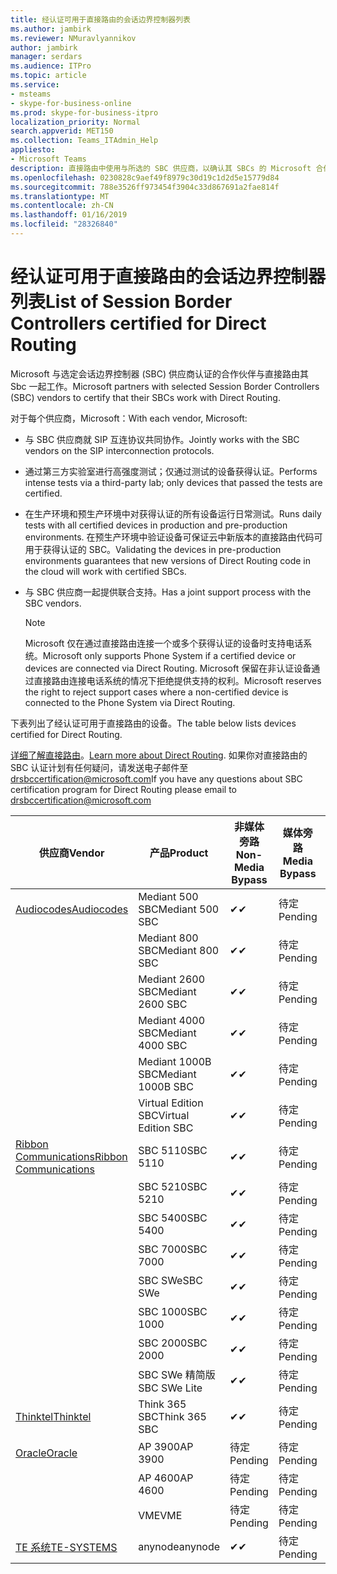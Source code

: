 ```yaml
---
title: 经认证可用于直接路由的会话边界控制器列表
ms.author: jambirk
ms.reviewer: NMuravlyannikov
author: jambirk
manager: serdars
ms.audience: ITPro
ms.topic: article
ms.service:
- msteams
- skype-for-business-online
ms.prod: skype-for-business-itpro
localization_priority: Normal
search.appverid: MET150
ms.collection: Teams_ITAdmin_Help
appliesto:
- Microsoft Teams
description: 直接路由中使用与所选的 SBC 供应商，以确认其 SBCs 的 Microsoft 合作伙伴。
ms.openlocfilehash: 0230828c9aef49f8979c30d19c1d2d5e15779d84
ms.sourcegitcommit: 788e3526ff973454f3904c33d867691a2fae814f
ms.translationtype: MT
ms.contentlocale: zh-CN
ms.lasthandoff: 01/16/2019
ms.locfileid: "28326840"
---
```

# <a name="list-of-session-border-controllers-certified-for-direct-routing"></a><span data-ttu-id="3c372-103">经认证可用于直接路由的会话边界控制器列表</span><span class="sxs-lookup"><span data-stu-id="3c372-103">List of Session Border Controllers certified for Direct Routing</span></span>

<span data-ttu-id="3c372-104">Microsoft 与选定会话边界控制器 (SBC) 供应商认证的合作伙伴与直接路由其 Sbc 一起工作。</span><span class="sxs-lookup"><span data-stu-id="3c372-104">Microsoft partners with selected Session Border Controllers (SBC) vendors to certify that their SBCs work with Direct Routing.</span></span> 

<span data-ttu-id="3c372-105">对于每个供应商，Microsoft：</span><span class="sxs-lookup"><span data-stu-id="3c372-105">With each vendor, Microsoft:</span></span> 

- <span data-ttu-id="3c372-106">与 SBC 供应商就 SIP 互连协议共同协作。</span><span class="sxs-lookup"><span data-stu-id="3c372-106">Jointly works with the SBC vendors on the SIP interconnection protocols.</span></span>
- <span data-ttu-id="3c372-107">通过第三方实验室进行高强度测试；仅通过测试的设备获得认证。</span><span class="sxs-lookup"><span data-stu-id="3c372-107">Performs intense tests via a third-party lab; only devices that passed the tests are certified.</span></span> 
- <span data-ttu-id="3c372-108">在生产环境和预生产环境中对获得认证的所有设备运行日常测试。</span><span class="sxs-lookup"><span data-stu-id="3c372-108">Runs daily tests with all certified devices in production and pre-production environments.</span></span> <span data-ttu-id="3c372-109">在预生产环境中验证设备可保证云中新版本的直接路由代码可用于获得认证的 SBC。</span><span class="sxs-lookup"><span data-stu-id="3c372-109">Validating the devices in pre-production environments guarantees that new versions of Direct Routing code in the cloud will work with certified SBCs.</span></span> 
- <span data-ttu-id="3c372-110">与 SBC 供应商一起提供联合支持。</span><span class="sxs-lookup"><span data-stu-id="3c372-110">Has a joint support process with the SBC vendors.</span></span>


  > [!NOTE]
  > <span data-ttu-id="3c372-111">Microsoft 仅在通过直接路由连接一个或多个获得认证的设备时支持电话系统。</span><span class="sxs-lookup"><span data-stu-id="3c372-111">Microsoft only supports Phone System if a certified device or devices are connected via Direct Routing.</span></span> <span data-ttu-id="3c372-112">Microsoft 保留在非认证设备通过直接路由连接电话系统的情况下拒绝提供支持的权利。</span><span class="sxs-lookup"><span data-stu-id="3c372-112">Microsoft reserves the right to reject support cases where a non-certified device is connected to the Phone System via Direct Routing.</span></span> 

<span data-ttu-id="3c372-113">下表列出了经认证可用于直接路由的设备。</span><span class="sxs-lookup"><span data-stu-id="3c372-113">The table below lists devices certified for Direct Routing.</span></span> 

<span data-ttu-id="3c372-114">[详细了解直接路由](https://aka.ms/dr)。</span><span class="sxs-lookup"><span data-stu-id="3c372-114">[Learn more about Direct Routing](https://aka.ms/dr).</span></span> <span data-ttu-id="3c372-115">如果你对直接路由的 SBC 认证计划有任何疑问，请发送电子邮件至 drsbccertification@microsoft.com</span><span class="sxs-lookup"><span data-stu-id="3c372-115">If you have any questions about SBC certification program for Direct Routing please email to drsbccertification@microsoft.com</span></span>


|                                                       <span data-ttu-id="3c372-116">供应商</span><span class="sxs-lookup"><span data-stu-id="3c372-116">Vendor</span></span>                                                        |       <span data-ttu-id="3c372-117">产品</span><span class="sxs-lookup"><span data-stu-id="3c372-117">Product</span></span>       | <span data-ttu-id="3c372-118">非媒体旁路</span><span class="sxs-lookup"><span data-stu-id="3c372-118">Non-Media Bypass</span></span> | <span data-ttu-id="3c372-119">媒体旁路</span><span class="sxs-lookup"><span data-stu-id="3c372-119">Media Bypass</span></span> | <span data-ttu-id="3c372-120">软件版本</span><span class="sxs-lookup"><span data-stu-id="3c372-120">Software Version</span></span> |
|---------------------------------------------------------------------------------------------------------------------|---------------------|------------------|--------------|------------------|
| [<span data-ttu-id="3c372-121">Audiocodes</span><span class="sxs-lookup"><span data-stu-id="3c372-121">Audiocodes</span></span>](https://www.audiocodes.com/solutions-products/products/products-for-microsoft-365/direct-routing-for-microsoft-teams) |   <span data-ttu-id="3c372-122">Mediant 500 SBC</span><span class="sxs-lookup"><span data-stu-id="3c372-122">Mediant 500 SBC</span></span>   |     <span data-ttu-id="3c372-123">&#10004;</span><span class="sxs-lookup"><span data-stu-id="3c372-123">&#10004;</span></span>     |   <span data-ttu-id="3c372-124">待定</span><span class="sxs-lookup"><span data-stu-id="3c372-124">Pending</span></span>    |  <span data-ttu-id="3c372-125">7.20A.200.055</span><span class="sxs-lookup"><span data-stu-id="3c372-125">7.20A.200.055</span></span>   |
|                                                                                                                     |   <span data-ttu-id="3c372-126">Mediant 800 SBC</span><span class="sxs-lookup"><span data-stu-id="3c372-126">Mediant 800 SBC</span></span>   |     <span data-ttu-id="3c372-127">&#10004;</span><span class="sxs-lookup"><span data-stu-id="3c372-127">&#10004;</span></span>     |   <span data-ttu-id="3c372-128">待定</span><span class="sxs-lookup"><span data-stu-id="3c372-128">Pending</span></span>    |  <span data-ttu-id="3c372-129">7.20A.200.055</span><span class="sxs-lookup"><span data-stu-id="3c372-129">7.20A.200.055</span></span>   |
|                                                                                                                     |  <span data-ttu-id="3c372-130">Mediant 2600 SBC</span><span class="sxs-lookup"><span data-stu-id="3c372-130">Mediant 2600 SBC</span></span>   |     <span data-ttu-id="3c372-131">&#10004;</span><span class="sxs-lookup"><span data-stu-id="3c372-131">&#10004;</span></span>     |   <span data-ttu-id="3c372-132">待定</span><span class="sxs-lookup"><span data-stu-id="3c372-132">Pending</span></span>    |  <span data-ttu-id="3c372-133">7.20A.200.055</span><span class="sxs-lookup"><span data-stu-id="3c372-133">7.20A.200.055</span></span>   |
|                                                                                                                     |  <span data-ttu-id="3c372-134">Mediant 4000 SBC</span><span class="sxs-lookup"><span data-stu-id="3c372-134">Mediant 4000 SBC</span></span>   |     <span data-ttu-id="3c372-135">&#10004;</span><span class="sxs-lookup"><span data-stu-id="3c372-135">&#10004;</span></span>     |   <span data-ttu-id="3c372-136">待定</span><span class="sxs-lookup"><span data-stu-id="3c372-136">Pending</span></span>    |  <span data-ttu-id="3c372-137">7.20A.200.055</span><span class="sxs-lookup"><span data-stu-id="3c372-137">7.20A.200.055</span></span>   |
|                                                                                                                     | <span data-ttu-id="3c372-138">Mediant 1000B SBC</span><span class="sxs-lookup"><span data-stu-id="3c372-138">Mediant 1000B  SBC</span></span>  |     <span data-ttu-id="3c372-139">&#10004;</span><span class="sxs-lookup"><span data-stu-id="3c372-139">&#10004;</span></span>     |   <span data-ttu-id="3c372-140">待定</span><span class="sxs-lookup"><span data-stu-id="3c372-140">Pending</span></span>    |  <span data-ttu-id="3c372-141">7.20A.200.055</span><span class="sxs-lookup"><span data-stu-id="3c372-141">7.20A.200.055</span></span>   |
|                                                                                                                     | <span data-ttu-id="3c372-142">Virtual Edition SBC</span><span class="sxs-lookup"><span data-stu-id="3c372-142">Virtual Edition SBC</span></span> |     <span data-ttu-id="3c372-143">&#10004;</span><span class="sxs-lookup"><span data-stu-id="3c372-143">&#10004;</span></span>     |   <span data-ttu-id="3c372-144">待定</span><span class="sxs-lookup"><span data-stu-id="3c372-144">Pending</span></span>    |  <span data-ttu-id="3c372-145">7.20A.200.055</span><span class="sxs-lookup"><span data-stu-id="3c372-145">7.20A.200.055</span></span>   |
|  [<span data-ttu-id="3c372-146">Ribbon Communications</span><span class="sxs-lookup"><span data-stu-id="3c372-146">Ribbon Communications</span></span>](https://ribboncommunications.com/solutions/enterprise-solutions/microsoft-skype-business)  |      <span data-ttu-id="3c372-147">SBC 5110</span><span class="sxs-lookup"><span data-stu-id="3c372-147">SBC 5110</span></span>       |     <span data-ttu-id="3c372-148">&#10004;</span><span class="sxs-lookup"><span data-stu-id="3c372-148">&#10004;</span></span>     |   <span data-ttu-id="3c372-149">待定</span><span class="sxs-lookup"><span data-stu-id="3c372-149">Pending</span></span>    |       <span data-ttu-id="3c372-150">V6.2</span><span class="sxs-lookup"><span data-stu-id="3c372-150">V6.2</span></span>       |
|                                                                                                                     |      <span data-ttu-id="3c372-151">SBC 5210</span><span class="sxs-lookup"><span data-stu-id="3c372-151">SBC 5210</span></span>       |     <span data-ttu-id="3c372-152">&#10004;</span><span class="sxs-lookup"><span data-stu-id="3c372-152">&#10004;</span></span>     |   <span data-ttu-id="3c372-153">待定</span><span class="sxs-lookup"><span data-stu-id="3c372-153">Pending</span></span>    |       <span data-ttu-id="3c372-154">V6.2</span><span class="sxs-lookup"><span data-stu-id="3c372-154">V6.2</span></span>       |
|                                                                                                                     |      <span data-ttu-id="3c372-155">SBC 5400</span><span class="sxs-lookup"><span data-stu-id="3c372-155">SBC 5400</span></span>       |     <span data-ttu-id="3c372-156">&#10004;</span><span class="sxs-lookup"><span data-stu-id="3c372-156">&#10004;</span></span>     |   <span data-ttu-id="3c372-157">待定</span><span class="sxs-lookup"><span data-stu-id="3c372-157">Pending</span></span>    |       <span data-ttu-id="3c372-158">V6.2</span><span class="sxs-lookup"><span data-stu-id="3c372-158">V6.2</span></span>       |
|                                                                                                                     |      <span data-ttu-id="3c372-159">SBC 7000</span><span class="sxs-lookup"><span data-stu-id="3c372-159">SBC 7000</span></span>       |     <span data-ttu-id="3c372-160">&#10004;</span><span class="sxs-lookup"><span data-stu-id="3c372-160">&#10004;</span></span>     |   <span data-ttu-id="3c372-161">待定</span><span class="sxs-lookup"><span data-stu-id="3c372-161">Pending</span></span>    |       <span data-ttu-id="3c372-162">V6.2</span><span class="sxs-lookup"><span data-stu-id="3c372-162">V6.2</span></span>       |
|                                                                                                                     |       <span data-ttu-id="3c372-163">SBC SWe</span><span class="sxs-lookup"><span data-stu-id="3c372-163">SBC SWe</span></span>       |     <span data-ttu-id="3c372-164">&#10004;</span><span class="sxs-lookup"><span data-stu-id="3c372-164">&#10004;</span></span>     |   <span data-ttu-id="3c372-165">待定</span><span class="sxs-lookup"><span data-stu-id="3c372-165">Pending</span></span>    |       <span data-ttu-id="3c372-166">V6.2</span><span class="sxs-lookup"><span data-stu-id="3c372-166">V6.2</span></span>       |
|                                                                                                                     |      <span data-ttu-id="3c372-167">SBC 1000</span><span class="sxs-lookup"><span data-stu-id="3c372-167">SBC 1000</span></span>       |     <span data-ttu-id="3c372-168">&#10004;</span><span class="sxs-lookup"><span data-stu-id="3c372-168">&#10004;</span></span>     |   <span data-ttu-id="3c372-169">待定</span><span class="sxs-lookup"><span data-stu-id="3c372-169">Pending</span></span>    |      <span data-ttu-id="3c372-170">V7.0.2</span><span class="sxs-lookup"><span data-stu-id="3c372-170">V7.0.2</span></span>      |
|                                                                                                                     |      <span data-ttu-id="3c372-171">SBC 2000</span><span class="sxs-lookup"><span data-stu-id="3c372-171">SBC 2000</span></span>       |     <span data-ttu-id="3c372-172">&#10004;</span><span class="sxs-lookup"><span data-stu-id="3c372-172">&#10004;</span></span>     |   <span data-ttu-id="3c372-173">待定</span><span class="sxs-lookup"><span data-stu-id="3c372-173">Pending</span></span>    |      <span data-ttu-id="3c372-174">V7.0.2</span><span class="sxs-lookup"><span data-stu-id="3c372-174">V7.0.2</span></span>      |
|                                                                                                                     |    <span data-ttu-id="3c372-175">SBC SWe 精简版</span><span class="sxs-lookup"><span data-stu-id="3c372-175">SBC SWe Lite</span></span>     |     <span data-ttu-id="3c372-176">&#10004;</span><span class="sxs-lookup"><span data-stu-id="3c372-176">&#10004;</span></span>     |   <span data-ttu-id="3c372-177">待定</span><span class="sxs-lookup"><span data-stu-id="3c372-177">Pending</span></span>    |      <span data-ttu-id="3c372-178">V7.0.4</span><span class="sxs-lookup"><span data-stu-id="3c372-178">V7.0.4</span></span>      |
|                     [<span data-ttu-id="3c372-179">Thinktel</span><span class="sxs-lookup"><span data-stu-id="3c372-179">Thinktel</span></span>](https://www.thinktel.ca/services/think-365/think-365-overview/)                      |    <span data-ttu-id="3c372-180">Think 365 SBC</span><span class="sxs-lookup"><span data-stu-id="3c372-180">Think 365 SBC</span></span>    |     <span data-ttu-id="3c372-181">&#10004;</span><span class="sxs-lookup"><span data-stu-id="3c372-181">&#10004;</span></span>     |   <span data-ttu-id="3c372-182">待定</span><span class="sxs-lookup"><span data-stu-id="3c372-182">Pending</span></span>    |       <span data-ttu-id="3c372-183">V1.4</span><span class="sxs-lookup"><span data-stu-id="3c372-183">V1.4</span></span>       |
|                     [<span data-ttu-id="3c372-184">Oracle</span><span class="sxs-lookup"><span data-stu-id="3c372-184">Oracle</span></span>](https://www.oracle.com/industries/communications/products/session-border-controller/index.html)                      |    <span data-ttu-id="3c372-185">AP 3900</span><span class="sxs-lookup"><span data-stu-id="3c372-185">AP 3900</span></span>       |   <span data-ttu-id="3c372-186">待定</span><span class="sxs-lookup"><span data-stu-id="3c372-186">Pending</span></span>    |   <span data-ttu-id="3c372-187">待定</span><span class="sxs-lookup"><span data-stu-id="3c372-187">Pending</span></span>  |   <span data-ttu-id="3c372-188">待定</span><span class="sxs-lookup"><span data-stu-id="3c372-188">Pending</span></span>    |
|                                                                                                                     |      <span data-ttu-id="3c372-189">AP 4600</span><span class="sxs-lookup"><span data-stu-id="3c372-189">AP 4600</span></span>         |    <span data-ttu-id="3c372-190">待定</span><span class="sxs-lookup"><span data-stu-id="3c372-190">Pending</span></span>    |   <span data-ttu-id="3c372-191">待定</span><span class="sxs-lookup"><span data-stu-id="3c372-191">Pending</span></span>    |      <span data-ttu-id="3c372-192">待定</span><span class="sxs-lookup"><span data-stu-id="3c372-192">Pending</span></span>      |
|                                                                                                                     |      <span data-ttu-id="3c372-193">VME</span><span class="sxs-lookup"><span data-stu-id="3c372-193">VME</span></span>             |    <span data-ttu-id="3c372-194">待定</span><span class="sxs-lookup"><span data-stu-id="3c372-194">Pending</span></span>    |   <span data-ttu-id="3c372-195">待定</span><span class="sxs-lookup"><span data-stu-id="3c372-195">Pending</span></span>    |      <span data-ttu-id="3c372-196">待定</span><span class="sxs-lookup"><span data-stu-id="3c372-196">Pending</span></span>      |
|                     [<span data-ttu-id="3c372-197">TE 系统</span><span class="sxs-lookup"><span data-stu-id="3c372-197">TE-SYSTEMS</span></span>](https://www.anynode.de/anynode-and-microsoft-teams/)                               |     <span data-ttu-id="3c372-198">anynode</span><span class="sxs-lookup"><span data-stu-id="3c372-198">anynode</span></span>         |     <span data-ttu-id="3c372-199">&#10004;</span><span class="sxs-lookup"><span data-stu-id="3c372-199">&#10004;</span></span>   |   <span data-ttu-id="3c372-200">待定</span><span class="sxs-lookup"><span data-stu-id="3c372-200">Pending</span></span>    |      <span data-ttu-id="3c372-201">v3.16.2</span><span class="sxs-lookup"><span data-stu-id="3c372-201">v3.16.2</span></span>      |
